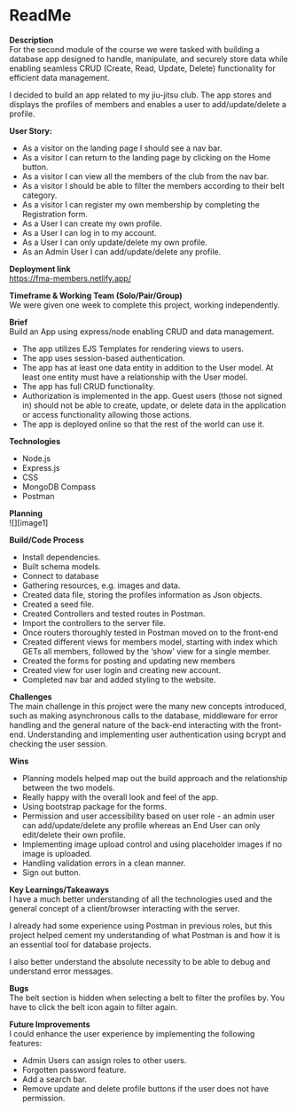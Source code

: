 # ReadMe

**Description**  
For the second module of the course we were tasked with building a database app designed to handle, manipulate, and securely store data while enabling seamless CRUD (Create, Read, Update, Delete) functionality for efficient data management.

I decided to build an app related to my jiu-jitsu club. The app stores and displays the profiles of members and enables a user to add/update/delete a profile. 

**User Story:**

* As a visitor on the landing page I should see a nav bar.  
* As a visitor I can return to the landing page by clicking on the Home button.  
* As a visitor I can view all the members of the club from the nav bar.  
* As a visitor I should be able to filter the members according to their belt category.  
* As a visitor I can register my own membership by completing the Registration form.  
* As a User I can create my own profile.  
* As a User I can log in to my account.  
* As a User I can only update/delete my own profile.  
* As an Admin User I can add/update/delete any profile.

**Deployment link**  
https://fma-members.netlify.app/

**Timeframe & Working Team (Solo/Pair/Group)**  
We were given one week to complete this project, working independently.

**Brief**  
Build an App using express/node enabling CRUD and data management.

* The app utilizes EJS Templates for rendering views to users.  
* The app uses session-based authentication.  
* The app has at least one data entity in addition to the User model. At least one entity must have a relationship with the User model.  
* The app has full CRUD functionality.  
* Authorization is implemented in the app. Guest users (those not signed in) should not be able to create, update, or delete data in the application or access functionality allowing those actions.  
* The app is deployed online so that the rest of the world can use it.

**Technologies**

* Node.js  
* Express.js  
* CSS  
* MongoDB Compass  
* Postman


**Planning**  
![][image1]

**Build/Code Process**

* Install dependencies.  
* Built schema models.  
* Connect to database  
* Gathering resources, e.g. images and data.  
* Created data file, storing the profiles information as Json objects.  
* Created a seed file.  
* Created Controllers and tested routes in Postman.  
* Import the controllers to the server file.  
* Once routers thoroughly tested in Postman moved on to the front-end  
* Created different views for members model, starting with index which GETs all members, followed by the ‘show’ view for a single member.  
* Created the forms for posting and updating new members  
* Created view for user login and creating new account.  
* Completed nav bar and added styling to the website.

**Challenges**  
The main challenge in this project were the many new concepts introduced, such as making asynchronous calls to the database, middleware for error handling and the general nature of the back-end interacting with the front-end. Understanding and implementing user authentication using bcrypt and checking the user session.

**Wins**

* Planning models helped map out the build approach and the relationship between the two models.  
* Really happy with the overall look and feel of the app.  
* Using bootstrap package for the forms.  
* Permission and user accessibility based on user role \- an admin user can add/update/delete any profile whereas an End User can only edit/delete their own profile.  
* Implementing image upload control and using placeholder images if no image is uploaded.  
* Handling validation errors in a clean manner.  
* Sign out button.

**Key Learnings/Takeaways**  
I have a much better understanding of all the technologies used and the general concept of a client/browser interacting with the server. 

I already had some experience using Postman in previous roles, but this project helped cement my understanding of what Postman is and how it is an essential tool for database projects.

I also better understand the absolute necessity to be able to debug and understand error messages.

**Bugs**  
The belt section is hidden when selecting a belt to filter the profiles by. You have to click the belt icon again to filter again.

**Future Improvements**  
I could enhance the user experience by implementing the following features:

* Admin Users can assign roles to other users.  
* Forgotten password feature.  
* Add a search bar.  
* Remove update and delete profile buttons if the user does not have permission.
